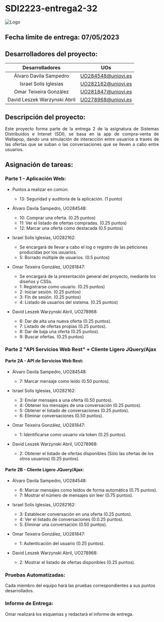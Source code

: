 # SDI2223-entrega2-32

![Logo](https://user-images.githubusercontent.com/91057639/224516473-69a4fe7e-fb8c-43a4-ad51-6f255dab7d97.png)

## Fecha límite de entrega: 07/05/2023

## Desarrolladores del proyecto:

|        Desarrolladores        |         UOs        |
|:-----------------------------:|:------------------:|
|    Álvaro Davila Sampedro     | UO284548@uniovi.es |
|     Israel Solís Iglesias     | UO282162@uniovi.es |
|    Omar Teixeira González     | UO281847@uniovi.es |
|  David Leszek Warzynski Abril | UO278968@uniovi.es |

## Descripción del proyecto:

<p align="justify">
Este proyecto forma parte de la entrega 2 de la asignatura de Sistemas Distribuidos e Intenet (SDI), se basa en la app de compra-venta de Wallapop, dando una simulación de interacción entre usuarios a través de las ofertas que se suban o las conversaciones que se lleven a cabo entre usuarios.
</p>

## Asignación de tareas:

### Parte 1 - Aplicación Web:

- Puntos a realizar en común:
  - 13: Seguridad y auditoria de la aplicación. (1 punto)

- Álvaro Davila Sampedro, UO284548:
  -  10: Comprar una oferta. (0.25 puntos)
  -  11: Ver el listado de ofertas compradas. (0.25 puntos)
  -  12: Marcar una oferta como destacada (0.5 puntos)

- Israel Solís Iglesias, UO282162:
  - Se encargará de llevar a cabo el log o registro de las peticiones producidas por los usuarios. 
  -  5: Borrado múltiple de usuarios. (0.5 puntos)

- Omar Teixeira González, UO281847:
  -  Se encargará de la presentación general del proyecto, mediante los diseños y CSSs.
  -  1: Registrarse como usuario. (0.25 puntos)
  -  2: Iniciar sesión. (0.25 puntos)
  -  3: Fin de sesión. (0.25 puntos)
  -  4: Listado de usuarios del sistema. (0.25 puntos)

- David Leszek Warzynski Abril, UO278968:
  -  6: Dar de alta una nueva oferta (0.25 puntos).
  -  7: Listado de ofertas propias (0.25 puntos).
  -  8: Dar de baja una oferta (0.25 puntos).
  -  9: Buscar ofertas. (0.25 puntos)

### Parte 2 "API Servicios Web Rest" + Cliente Ligero JQuery/Ajax

#### Parte 2A - API de Servicios Web Rest:

- Álvaro Davila Sampedro, UO284548:
  -  7: Marcar mensaje como leído (0.50 puntos).
  
- Israel Solís Iglesias, UO282162:
  -  3: Enviar mensajes a una oferta (0.50 puntos).
  -  4: Obtener los mensajes de una conversación (0.25 puntos).
  -  5: Obtener el listado de conversaciones (0.25 puntos).
  -  6: Eliminar conversaciones (0.50 puntos). 

- Omar Teixeira González, UO281847:
  -  1: Identificarse como usuario vía token (0.25 puntos).

- David Leszek Warzynski Abril, UO278968:
  -  2: Obtener el listado de ofertas disponibles (Sólo las ofertas de los otros usuarios) (0.25 puntos).
  
#### Parte 2B - Cliente Ligero JQuery/Ajax:

- Álvaro Davila Sampedro, UO284548:
  -  6: Marcar mensajes como leídos de forma automática (0.75 puntos).
  -  7: Mostrar el número de mensajes sin leer (0.75 puntos). 

- Israel Solís Iglesias, UO282162:
  -  3: Establecer conversación en una oferta (0.25 puntos).
  -  4: Ver el listado de conversaciones (0.0.25 puntos).
  -  5: Eliminar una conversación (0.50 puntos).

- Omar Teixeira González, UO281847:
  -  1: Autenticación del usuario (0.25 puntos).

- David Leszek Warzynski Abril, UO278968:
  -  2: Mostrar el listado de ofertas disponibles (0.25 puntos).

### Pruebas Automatizadas:
Cada miembro del equipo hará las pruebas correspondientes a sus puntos desarrollados.

### Informe de Entrega:
Omar realizará los esquemas y redactará el informe de entrega.